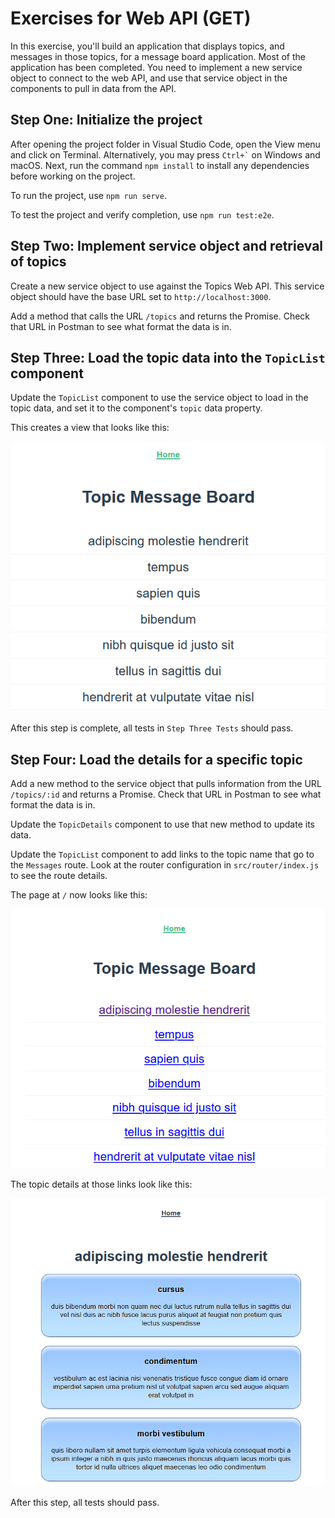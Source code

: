 # Exercises for Web API (GET)

In this exercise, you'll build an application that displays topics, and messages in those topics, for a message board application. Most of the application has been completed. You need to implement a new service object to connect to the web API, and use that service object in the components to pull in data from the API.

## Step One: Initialize the project

After opening the project folder in Visual Studio Code, open the View menu and click on Terminal. Alternatively, you may press `` Ctrl+` `` on Windows and macOS. Next, run the command `npm install` to install any dependencies before working on the project.

To run the project, use `npm run serve`.

To test the project and verify completion, use `npm run test:e2e`.

## Step Two: Implement service object and retrieval of topics

Create a new service object to use against the Topics Web API. This service object should have the base URL set to `http://localhost:3000`.

Add a method that calls the URL `/topics` and returns the Promise. Check that URL in Postman to see what format the data is in.

## Step Three: Load the topic data into the `TopicList` component

Update the `TopicList` component to use the service object to load in the topic data, and set it to the component's `topic` data property.

This creates a view that looks like this:

![View showing all topics](./etc/topics-without-links.png)

After this step is complete, all tests in `Step Three Tests` should pass.

## Step Four: Load the details for a specific topic

Add a new method to the service object that pulls information from the URL `/topics/:id` and returns a Promise. Check that URL in Postman to see what format the data is in.

Update the `TopicDetails` component to use that new method to update its data.

Update the `TopicList` component to add links to the topic name that go to the `Messages` route. Look at the router configuration in `src/router/index.js` to see the route details.

The page at `/` now looks like this:

![Topics with links](./etc/finished-topics.png)

The topic details at those links look like this:

![Topic details page](./etc/finished-messages.png)

After this step, all tests should pass.
